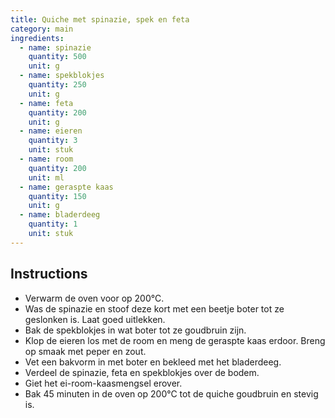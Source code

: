 ```yaml
---
title: Quiche met spinazie, spek en feta
category: main
ingredients:
  - name: spinazie
    quantity: 500
    unit: g
  - name: spekblokjes
    quantity: 250
    unit: g
  - name: feta
    quantity: 200
    unit: g
  - name: eieren
    quantity: 3
    unit: stuk
  - name: room
    quantity: 200
    unit: ml
  - name: geraspte kaas
    quantity: 150
    unit: g
  - name: bladerdeeg
    quantity: 1
    unit: stuk
---
```


<Recipe />

## Instructions

- Verwarm de oven voor op 200°C.
- Was de spinazie en stoof deze kort met een beetje boter tot ze geslonken is. Laat goed uitlekken.
- Bak de spekblokjes in wat boter tot ze goudbruin zijn.
- Klop de eieren los met de room en meng de geraspte kaas erdoor. Breng op smaak met peper en zout.
- Vet een bakvorm in met boter en bekleed met het bladerdeeg.
- Verdeel de spinazie, feta en spekblokjes over de bodem.
- Giet het ei-room-kaasmengsel erover.
- Bak 45 minuten in de oven op 200°C tot de quiche goudbruin en stevig is.
